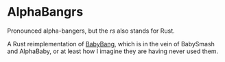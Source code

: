 # AlphaBangrs

Pronounced alpha-bangers, but the *rs* also stands for Rust.

A Rust reimplementation of [BabyBang](https://github.com/nabowler/BabyBang), which is in the vein of BabySmash and AlphaBaby, or at least how I imagine they are having never used them.
